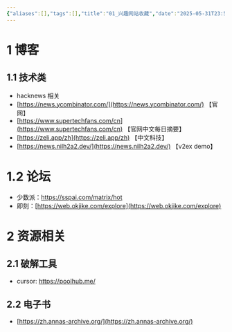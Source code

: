 ```yaml
---
{"aliases":[],"tags":[],"title":"01_兴趣网站收藏","date":"2025-05-31T23:51:42Z","date_modify":"2025-06-07T15:08:09Z","dg-publish":true,"permalink":"/900_Publish/01_兴趣网站收藏/","dgPassFrontmatter":true,"created":"2025-05-31T23:51:42Z","updated":"2025-06-07T15:08:09Z"}
---
```



# 1 博客

## 1.1 技术类

- hacknews 相关
- [https://news.ycombinator.com/](https://news.ycombinator.com/) 【官网】
- [https://www.supertechfans.com/cn](https://www.supertechfans.com/cn) 【官网中文每日摘要】
- [https://zeli.app/zh](https://zeli.app/zh) 【中文科技】
- [https://news.nilh2a2.dev/](https://news.nilh2a2.dev/) 【v2ex demo】

# 1.2 论坛

- 少数派：<https://sspai.com/matrix/hot>
- 即刻：[https://web.okjike.com/explore](https://web.okjike.com/explore)

# 2 资源相关

## 2.1 破解工具

- cursor: <https://poolhub.me/>

## 2.2 电子书

- [https://zh.annas-archive.org/](https://zh.annas-archive.org/)
